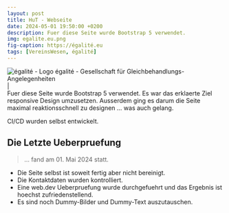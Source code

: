 ```yaml
---
layout: post
title: HuT - Webseite
date: 2024-05-01 19:50:00 +0200
description: Fuer diese Seite wurde Bootstrap 5 verwendet.
img: egalite.eu.png
fig-caption: https://égalité.eu
tags: [VereinsWesen, égalité]
---
```

<img src="https://www.xn--galit-9raf.eu/favicon.ico" alt="égalité - Logo">
égalité - Gesellschaft für Gleichbehandlungs-Angelegenheiten<br>|<br>
Fuer diese Seite wurde Bootstrap 5 verwendet. Es war das erklaerte Ziel responsive Design umzusetzen.
Ausserdem ging es darum die Seite maximal reaktionsschnell zu designen ... was auch gelang.

CI/CD wurden selbst entwickelt.

## Die Letzte Ueberpruefung
>... fand am 01. Mai 2024 statt.

* Die Seite selbst ist soweit fertig aber nicht bereinigt.
* Die Kontaktdaten wurden kontrolliert.
* Eine web.dev Ueberpruefung wurde durchgefuehrt und das Ergebnis ist hoechst zufriedenstellend.
* Es sind noch Dummy-Bilder und Dummy-Text auszutauschen.

